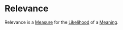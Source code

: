 # Relevance

Relevance is a [Measure](10000021.md) for the [Likelihood](600031.md) of a [Meaning](60002.md).
